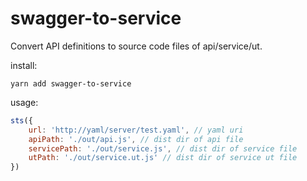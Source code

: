 # swagger-to-service

Convert API definitions to source code files of api/service/ut.

install:
```shell
yarn add swagger-to-service
```

usage:
```javascript
sts({
    url: 'http://yaml/server/test.yaml', // yaml uri
    apiPath: './out/api.js', // dist dir of api file
    servicePath: './out/service.js', // dist dir of service file
    utPath: './out/service.ut.js' // dist dir of service ut file
})
```
